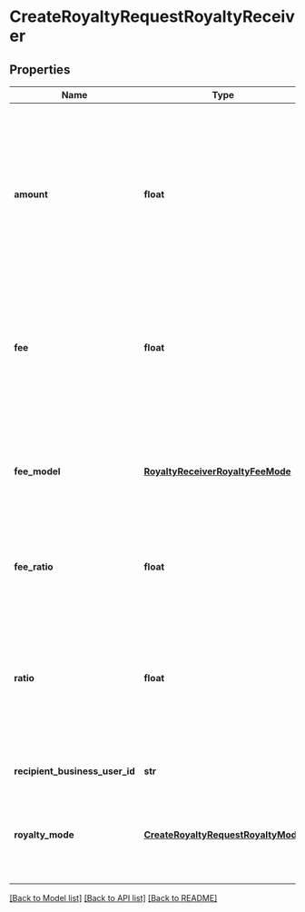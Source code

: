 # CreateRoyaltyRequestRoyaltyReceiver

## Properties
Name | Type | Description | Notes
------------ | ------------- | ------------- | -------------
**amount** | **float** | [REQUIRED] 根据 royalty_mode 参数，如果 royalty_mode &#x3D; fixed, 则此参数传分润金额，单位元，如果 royalty_mode &#x3D; rate，此参数传百分比小数， 0.1 表示 10% | 
**fee** | **float** | [OPTIONAL] 手续费，单位：元。 如果传递，则每笔分账都会在应分帐金额基础上扣除手续费后再请求支付平台进行分账 | 
**fee_model** | [**RoyaltyReceiverRoyaltyFeeMode**](RoyaltyReceiverRoyaltyFeeMode.md) | [OPTIONAL] 手续费模式，fixed 表示固定金额，rate 表示按比例计算手续费。此参数传手续费比例，0.1 表示 10% | 
**fee_ratio** | **float** | [OPTIONAL] 手续费比例，与 手续费 字段二选一即可ratio | 
**ratio** | **float** | [OPTIONAL] 根据 royalty_mode 参数，如果 royalty_mode &#x3D; fixed, 此参数无效，如果 royalty_mode &#x3D; rate，此参数传分润比例，0.1 表示 10% | 
**recipient_business_user_id** | **str** | 接受方的商业用户ID | 
**royalty_mode** | [**CreateRoyaltyRequestRoyaltyMode**](CreateRoyaltyRequestRoyaltyMode.md) | [REQUIRED] 分润模式，free 表示不收取，fixed 表示固定金额，rate 表示按比例分润 | 

[[Back to Model list]](../README.md#documentation-for-models) [[Back to API list]](../README.md#documentation-for-api-endpoints) [[Back to README]](../README.md)


